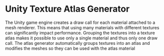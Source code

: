 # Unity Texture Atlas Generator
The Unity game engine creates a draw call for each material attached to a mesh renderer. This means that using many materials with different textures can significantly impact performance. Grouping the textures into a texture atlas makes it possible to use only a single material and thus only one draw call. The atlas generator automatically groups textures into an atlas and modifies the meshes so they can be used with the atlas material
